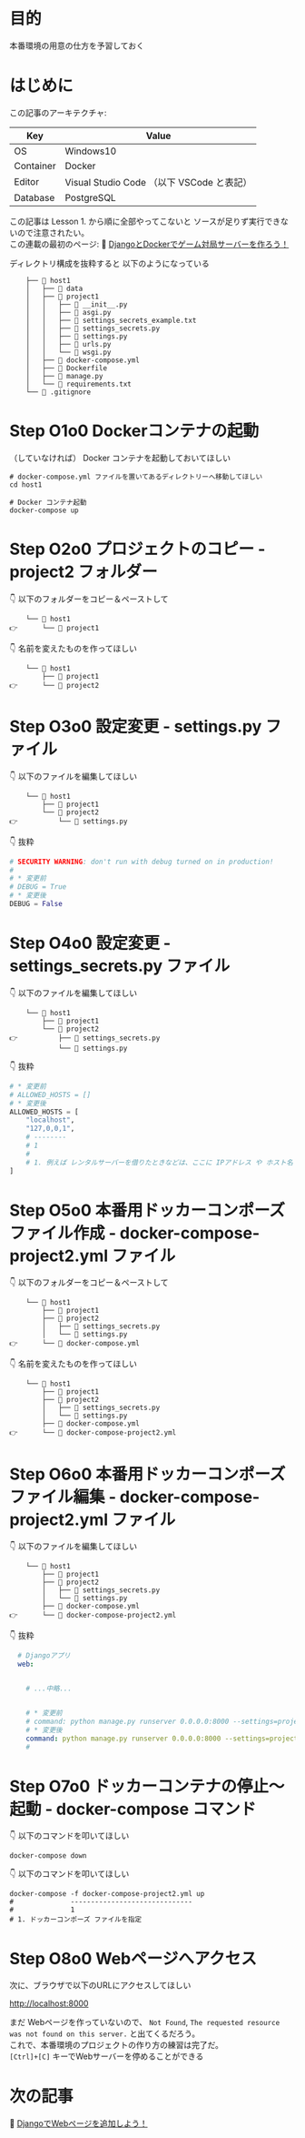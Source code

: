 # 目的

本番環境の用意の仕方を予習しておく  

# はじめに

この記事のアーキテクチャ:  

| Key       | Value                                     |
| --------- | ----------------------------------------- |
| OS        | Windows10                                 |
| Container | Docker                                    |
| Editor    | Visual Studio Code （以下 VSCode と表記） |
| Database  | PostgreSQL                                |

この記事は Lesson 1. から順に全部やってこないと ソースが足りず実行できないので注意されたい。  
この連載の最初のページ: 📖 [DjangoとDockerでゲーム対局サーバーを作ろう！](https://qiita.com/muzudho1/items/eb0df0ea604e1fd9cdae)  

ディレクトリ構成を抜粋すると 以下のようになっている  

```plaintext
    ├── 📂 host1
    │   ├── 📂 data
    │   ├── 📂 project1
    │   │   ├── 📄 __init__.py
    │   │   ├── 📄 asgi.py
    │   │   ├── 📄 settings_secrets_example.txt
    │   │   ├── 📄 settings_secrets.py
    │   │   ├── 📄 settings.py
    │   │   ├── 📄 urls.py
    │   │   └── 📄 wsgi.py
    │   ├── 🐳 docker-compose.yml
    │   ├── 🐳 Dockerfile
    │   ├── 📄 manage.py
    │   └── 📄 requirements.txt
    └── 📄 .gitignore
```

# Step O1o0 Dockerコンテナの起動

（していなければ） Docker コンテナを起動しておいてほしい  

```shell
# docker-compose.yml ファイルを置いてあるディレクトリーへ移動してほしい
cd host1

# Docker コンテナ起動
docker-compose up
```

# Step O2o0 プロジェクトのコピー - project2 フォルダー

👇 以下のフォルダーをコピー＆ペーストして  

```plaintext
    └── 📂 host1
👉      └── 📂 project1
```

👇 名前を変えたものを作ってほしい  

```plaintext
    └── 📂 host1
        ├── 📂 project1
👉      └── 📂 project2
```

# Step O3o0 設定変更 - settings.py ファイル

👇 以下のファイルを編集してほしい  

```plaintext
    └── 📂 host1
        ├── 📂 project1
        └── 📂 project2
👉          └── 📄 settings.py
```

👇 抜粋  

```py
# SECURITY WARNING: don't run with debug turned on in production!
#
# * 変更前
# DEBUG = True
# * 変更後
DEBUG = False
```

# Step O4o0 設定変更 - settings_secrets.py ファイル

👇 以下のファイルを編集してほしい  

```plaintext
    └── 📂 host1
        ├── 📂 project1
        └── 📂 project2
👉          ├── 📄 settings_secrets.py
            └── 📄 settings.py
```

👇 抜粋  

```py
# * 変更前
# ALLOWED_HOSTS = []
# * 変更後
ALLOWED_HOSTS = [
    "localhost",
    "127,0,0,1",
    # --------
    # 1
    #
    # 1. 例えば レンタルサーバーを借りたときなどは、ここに IPアドレス や ホスト名 を入れないと、外部からWebサイトが見れないだろう
]
```

# Step O5o0 本番用ドッカーコンポーズ ファイル作成 - docker-compose-project2.yml ファイル

👇 以下のフォルダーをコピー＆ペーストして  

```plaintext
    └── 📂 host1
        ├── 📂 project1
        ├── 📂 project2
        │   ├── 📄 settings_secrets.py
        │   └── 📄 settings.py
👉      └── 🐳 docker-compose.yml
```

👇 名前を変えたものを作ってほしい  

```plaintext
    └── 📂 host1
        ├── 📂 project1
        ├── 📂 project2
        │   ├── 📄 settings_secrets.py
        │   └── 📄 settings.py
        ├── 🐳 docker-compose.yml
👉      └── 🐳 docker-compose-project2.yml
```

# Step O6o0 本番用ドッカーコンポーズ ファイル編集 - docker-compose-project2.yml ファイル

👇 以下のファイルを編集してほしい  

```plaintext
    └── 📂 host1
        ├── 📂 project1
        ├── 📂 project2
        │   ├── 📄 settings_secrets.py
        │   └── 📄 settings.py
        ├── 🐳 docker-compose.yml
👉      └── 🐳 docker-compose-project2.yml
```

👇 抜粋  

```yaml
  # Djangoアプリ
  web:


    # ...中略...


    # * 変更前
    # command: python manage.py runserver 0.0.0.0:8000 --settings=project2.settings
    # * 変更後
    command: python manage.py runserver 0.0.0.0:8000 --settings=project2.settings
    #                                                                  ^two
```

# Step O7o0 ドッカーコンテナの停止～起動 - docker-compose コマンド

👇 以下のコマンドを叩いてほしい  

```shell
docker-compose down
```

👇 以下のコマンドを叩いてほしい  

```shell
docker-compose -f docker-compose-project2.yml up
#              ------------------------------
#              1
# 1. ドッカーコンポーズ ファイルを指定
```

# Step O8o0 Webページへアクセス

次に、ブラウザで以下のURLにアクセスしてほしい  

[http://localhost:8000](http://localhost:8000)  

まだ Webページを作っていないので、 `Not Found`, `The requested resource was not found on this server.` と出てくるだろう。  
これで、本番環境のプロジェクトの作り方の練習は完了だ。  
`[Ctrl]+[C]` キーでWebサーバーを停めることができる  

# 次の記事

📖 [DjangoでWebページを追加しよう！](https://qiita.com/muzudho1/items/06fe071c1147b4b8f062)  
